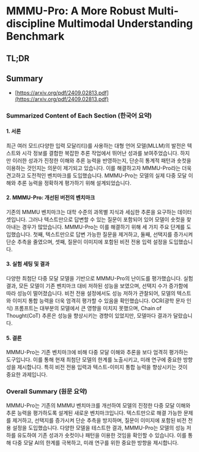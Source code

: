 # MMMU-Pro: A More Robust Multi-discipline Multimodal Understanding Benchmark
## TL;DR
## Summary
- [https://arxiv.org/pdf/2409.02813.pdf](https://arxiv.org/pdf/2409.02813.pdf)

### Summarized Content of Each Section (한국어 요약)

#### 1. 서론
최근 여러 모드(다양한 입력 모달리티)를 사용하는 대형 언어 모델(MLLM)의 발전은 텍스트와 시각 정보를 결합한 복잡한 추론 작업에서 뛰어난 성과를 보여주었습니다. 하지만 이러한 성과가 진정한 이해와 추론 능력을 반영하는지, 단순히 통계적 패턴과 숏컷을 이용하는 것인지는 의문이 제기되고 있습니다. 이를 해결하고자 MMMU-Pro라는 더욱 견고하고 도전적인 벤치마크를 도입했습니다. MMMU-Pro는 모델의 실제 다중 모달 이해와 추론 능력을 정확하게 평가하기 위해 설계되었습니다.

#### 2. MMMU-Pro: 개선된 버전의 벤치마크
기존의 MMMU 벤치마크는 대학 수준의 과목별 지식과 세심한 추론을 요구하는 데이터셋입니다. 그러나 텍스트만으로 답변할 수 있는 질문이 포함되어 있어 모델이 숏컷을 찾아내는 경우가 많았습니다. MMMU-Pro는 이를 해결하기 위해 세 가지 주요 단계를 도입했습니다. 첫째, 텍스트만으로 답변 가능한 질문을 제거하고, 둘째, 선택지를 증가시켜 단순 추측을 줄였으며, 셋째, 질문이 이미지에 포함된 비전 전용 입력 설정을 도입했습니다.

#### 3. 실험 세팅 및 결과
다양한 최첨단 다중 모달 모델을 기반으로 MMMU-Pro의 난이도를 평가했습니다. 실험 결과, 모든 모델이 기존 벤치마크 대비 저하된 성능을 보였으며, 선택지 수가 증가함에 따라 성능이 떨어졌습니다. 비전 전용 설정에서도 성능 저하가 관찰되어, 모델의 텍스트와 이미지 통합 능력을 더욱 엄격히 평가할 수 있음을 확인했습니다. OCR(광학 문자 인식) 프롬프트는 대부분의 모델에서 큰 영향을 미치지 못했으며, Chain of Thought(CoT) 추론은 성능을 향상시키는 경향이 있었지만, 모델마다 결과가 달랐습니다.

#### 5. 결론
MMMU-Pro는 기존 벤치마크에 비해 다중 모달 이해와 추론을 보다 엄격히 평가하는 도구입니다. 이를 통해 현재 최첨단 모델의 한계를 노출시키고, 미래 연구에 중요한 방향성을 제시합니다. 특히 비전 전용 입력과 텍스트-이미지 통합 능력을 향상시키는 것이 중요한 과제입니다.

### Overall Summary (원문 요약)

MMMU-Pro는 기존의 MMMU 벤치마크를 개선하여 모델의 진정한 다중 모달 이해와 추론 능력을 평가하도록 설계된 새로운 벤치마크입니다. 텍스트만으로 해결 가능한 문제를 제거하고, 선택지를 증가시켜 단순 추측을 방지하며, 질문이 이미지에 포함된 비전 전용 설정을 도입했습니다. 다양한 모델을 테스트한 결과, MMMU-Pro는 모델의 성능 저하를 유도하여 기존 성과가 숏컷이나 패턴을 이용한 것임을 확인할 수 있습니다. 이를 통해 다중 모달 AI의 한계를 극복하고, 미래 연구를 위한 중요한 방향을 제시합니다.